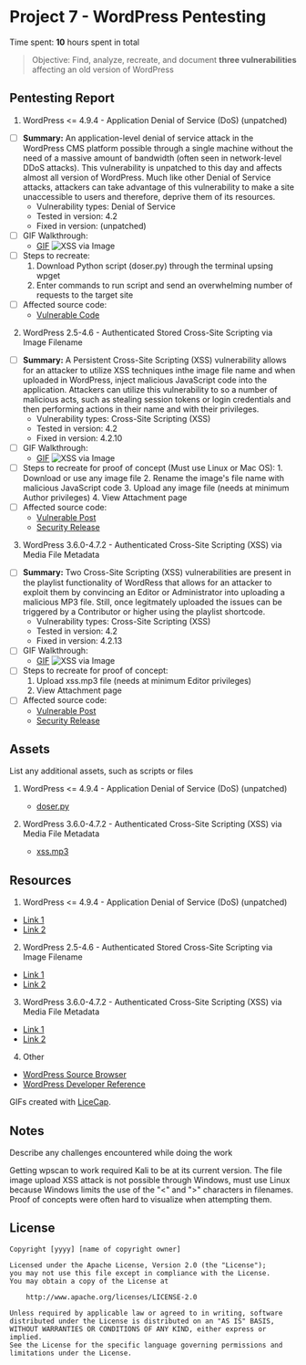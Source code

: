 # Project 7 - WordPress Pentesting

Time spent: **10** hours spent in total

> Objective: Find, analyze, recreate, and document **three vulnerabilities** affecting an old version of WordPress

## Pentesting Report

1. WordPress <= 4.9.4 - Application Denial of Service (DoS) (unpatched)
  - [ ] **Summary:** An application-level denial of service attack in the WordPress CMS platform possible through a single machine without the need of a massive amount of bandwidth (often seen in network-level DDoS attacks). This vulnerability is unpatched to this day and affects almost all version of WordPress. Much like other Denial of Service attacks, attackers can take advantage of this vulnerability to make a site unaccessible to users and therefore, deprive them of its resources.
    - Vulnerability types: Denial of Service
    - Tested in version: 4.2
    - Fixed in version: (unpatched)
  - [ ] GIF Walkthrough: 
    - [GIF](https://github.com/HaTeMaiL/FacebookCodePathCourse_Authentic8/blob/master/WordPressPenTest/DoS.gif)
    ![XSS via Image](https://github.com/HaTeMaiL/FacebookCodePathCourse_Authentic8/blob/master/WordPressPenTest/DoS.gif)
  - [ ] Steps to recreate: 
      1. Download Python script (doser.py) through the terminal upsing wpget
      2. Enter commands to run script and send an overwhelming number of requests to the target site
  - [ ] Affected source code:
    - [Vulnerable Code](https://your-wordpress-site.com/wp-admin/load-scripts.php?c=1&load=editor,common,user-profile,media-widgets,media-gallery)
    
2. WordPress 2.5-4.6 - Authenticated Stored Cross-Site Scripting via Image Filename
  - [ ] **Summary:** A Persistent Cross-Site Scripting (XSS) vulnerability allows for an attacker to utilize XSS techniques inthe image file name and when uploaded in WordPress, inject malicious JavaScript code into the application. Attackers can utilize this vulnerability to so a number of malicious acts, such as stealing session tokens or login credentials and then performing actions in their name and with their privileges.
    - Vulnerability types: Cross-Site Scripting (XSS)
    - Tested in version: 4.2
    - Fixed in version: 4.2.10
  - [ ] GIF Walkthrough: 
     - [GIF](https://github.com/HaTeMaiL/FacebookCodePathCourse_Authentic8/blob/master/WordPressPenTest/Image.gif)
     ![XSS via Image](https://github.com/HaTeMaiL/FacebookCodePathCourse_Authentic8/blob/master/WordPressPenTest/Image.gif)
  - [ ] Steps to recreate for proof of concept (Must use Linux or Mac OS): 
        1. Download or use any image file
        2. Rename the image's file name with malicious JavaScript code
        3. Upload any image file (needs at minimum Author privileges)
        4. View Attachment page
  - [ ] Affected source code:
    - [Vulnerable Post](http://your-wordpress-site.com/?attachment_id=#)
    - [Security Release](https://wordpress.org/news/2016/09/wordpress-4-6-1-security-and-maintenance-release/)
    
3. WordPress 3.6.0-4.7.2 - Authenticated Cross-Site Scripting (XSS) via Media File Metadata
  - [ ] **Summary:** Two Cross-Site Scripting (XSS) vulnerabilities are present in the playlist functionality of WordRess that allows for an attacker to exploit them by convincing an Editor or Administrator into uploading a malicious MP3 file. Still, once legitmately uploaded the issues can be triggered by a Contributor or higher using the playlist shortcode.
    - Vulnerability types: Cross-Site Scripting (XSS)
    - Tested in version: 4.2
    - Fixed in version: 4.2.13
  - [ ] GIF Walkthrough: 
    - [GIF](https://github.com/HaTeMaiL/FacebookCodePathCourse_Authentic8/blob/master/WordPressPenTest/Audio.gif)
    ![XSS via Image](https://github.com/HaTeMaiL/FacebookCodePathCourse_Authentic8/blob/master/WordPressPenTest/Audio.gif)
  - [ ] Steps to recreate for proof of concept: 
    1. Upload xss.mp3 file (needs at minimum Editor privileges)
    2. View Attachment page
  - [ ] Affected source code:
    - [Vulnerable Post](http://your-wordpress-site.com/?attachment_id=#)
    - [Security Release](https://wordpress.org/news/2017/03/wordpress-4-7-3-security-and-maintenance-release/)

## Assets

List any additional assets, such as scripts or files

1. WordPress <= 4.9.4 - Application Denial of Service (DoS) (unpatched)
    - [doser.py](https://github.com/quitten/doser.py)

3. WordPress 3.6.0-4.7.2 - Authenticated Cross-Site Scripting (XSS) via Media File Metadata
    - [xss.mp3](https://www.securify.nl/advisory/SFY20160742/xss.mp3)

## Resources

1. WordPress <= 4.9.4 - Application Denial of Service (DoS) (unpatched)
- [Link 1](https://baraktawily.blogspot.com/2018/02/how-to-dos-29-of-world-wide-websites.html)
- [Link 2](https://thehackernews.com/2018/02/wordpress-dos-exploit.html)
    
2. WordPress 2.5-4.6 - Authenticated Stored Cross-Site Scripting via Image Filename
- [Link 1](https://sumofpwn.nl/advisory/2016/persistent_cross_site_scripting_vulnerability_in_wordpress_due_to_unsafe_processing_of_file_names.html)
- [Link 2](https://seclists.org/fulldisclosure/2016/Sep/6)
    
3. WordPress 3.6.0-4.7.2 - Authenticated Cross-Site Scripting (XSS) via Media File Metadata
- [Link 1](https://sumofpwn.nl/advisory/2016/wordpress_audio_playlist_functionality_is_affected_by_cross_site_scripting.html)
- [Link 2](https://seclists.org/oss-sec/2017/q1/563)

4. Other
- [WordPress Source Browser](https://core.trac.wordpress.org/browser/)
- [WordPress Developer Reference](https://developer.wordpress.org/reference/)

GIFs created with [LiceCap](http://www.cockos.com/licecap/).

## Notes

Describe any challenges encountered while doing the work

Getting wpscan to work required Kali to be at its current version. The file image upload XSS attack is not possible through Windows, must use Linux because Windows limits the use of the "<" and ">" characters in filenames. Proof of concepts were often hard to visualize when attempting them.

## License

    Copyright [yyyy] [name of copyright owner]

    Licensed under the Apache License, Version 2.0 (the "License");
    you may not use this file except in compliance with the License.
    You may obtain a copy of the License at

        http://www.apache.org/licenses/LICENSE-2.0

    Unless required by applicable law or agreed to in writing, software
    distributed under the License is distributed on an "AS IS" BASIS,
    WITHOUT WARRANTIES OR CONDITIONS OF ANY KIND, either express or implied.
    See the License for the specific language governing permissions and
    limitations under the License.

